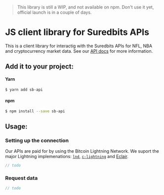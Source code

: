 > This library is still a WIP, and not available on npm. Don't use it yet, official launch is in a couple of days.

# JS client library for Suredbits APIs

This is a client library for interactig with the Suredbits APIs for NFL, NBA and cryptocurrency market data. See our [API docs](https://suredbits.com/api) for more information.

## Add it to your project:

#### Yarn

```bash
$ yarn add sb-api
```

#### npm

```bash
$ npm install --save sb-api
```

## Usage:

### Setting up the connection

Our APIs are paid for by using the Bitcoin Lightning Network. We suport the major Lightning implemenations: [`lnd`](???), [`c-lightning`](???) and [Eclair](???).

```typescript
// todo
```

### Request data

```typescript
// todo
```
